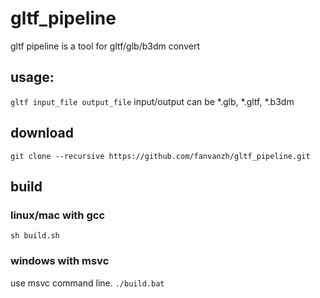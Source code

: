 # gltf_pipeline
gltf pipeline is a tool for gltf/glb/b3dm convert

## usage:
`gltf input_file output_file`
input/output can be *.glb, *.gltf, *.b3dm


## download
`git clone --recursive https://github.com/fanvanzh/gltf_pipeline.git`

## build
### linux/mac with gcc
`sh build.sh`
### windows with msvc
use msvc command line.
`./build.bat`